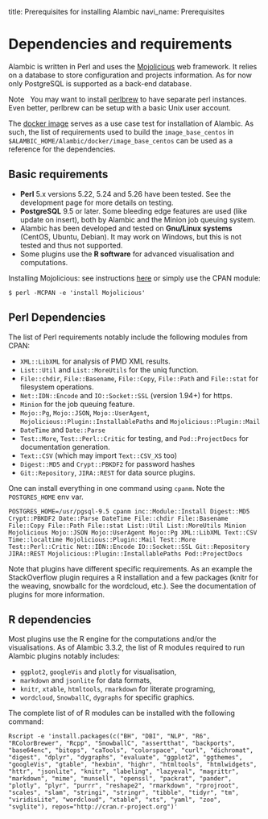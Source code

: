 title: Prerequisites for installing Alambic
navi_name: Prerequisites


# Dependencies and requirements

Alambic is written in Perl and uses the [Mojolicious](https://mojolicio.us) web framework. It relies on a database to store configuration and projects information. As for now only PostgreSQL is supported as a back-end database.

<span class="label label-info">Note</span> &nbsp; You may want to install [perlbrew](http://perlbrew.pl/) to have separate perl instances. Even better, perlbrew can be setup with a basic Unix user account.

The [docker image](/Setup/Docker) serves as a use case test for installation of Alambic. As such, the list of requirements used to build the `image_base_centos` in `$ALAMBIC_HOME/Alambic/docker/image_base_centos` can be used as a reference for the dependencies.

## Basic requirements

* **Perl** 5.x versions 5.22, 5.24 and 5.26 have been tested. See the development page for more details on testing.
* **PostgreSQL** 9.5 or later. Some bleeding edge features are used (like update on insert), both by Alambic and the Minion job queuing system.
* Alambic has been developed and tested on **Gnu/Linux systems** (CentOS, Ubuntu, Debian). It may work on Windows, but this is not tested and thus not supported.
* Some plugins use the **R software** for advanced visualisation and computations.

Installing Mojolicious: see instructions [here](https://github.com/kraih/mojo/wiki/Installation) or simply use the CPAN module:

    $ perl -MCPAN -e 'install Mojolicious'

## Perl Dependencies

The list of Perl requirements notably include the following modules from CPAN:

* `XML::LibXML` for analysis of PMD XML results.
* `List::Util` and `List::MoreUtils` for the uniq function.
* `File::chdir`, `File::Basename`, `File::Copy`, `File::Path` and `File::stat` for filesystem operations.
* `Net::IDN::Encode` and `IO::Socket::SSL` (version 1.94+) for https.
* `Minion` for the job queuing feature.
* `Mojo::Pg`, `Mojo::JSON`, `Mojo::UserAgent`, `Mojolicious::Plugin::InstallablePaths` and `Mojolicious::Plugin::Mail`
* `DateTime` and `Date::Parse`
* `Test::More`, `Test::Perl::Critic` for testing, and `Pod::ProjectDocs` for documentation generation.
* `Text::CSV` (which may import `Text::CSV_XS` too)
* `Digest::MD5` and `Crypt::PBKDF2` for password hashes
* `Git::Repository`, `JIRA::REST` for data source plugins.

One can install everything in one command using `cpanm`. Note the `POSTGRES_HOME` env var.

```
POSTGRES_HOME=/usr/pgsql-9.5 cpanm inc::Module::Install Digest::MD5 Crypt::PBKDF2 Date::Parse DateTime File::chdir File::Basename File::Copy File::Path File::stat List::Util List::MoreUtils Minion Mojolicious Mojo::JSON Mojo::UserAgent Mojo::Pg XML::LibXML Text::CSV Time::localtime Mojolicious::Plugin::Mail Test::More Test::Perl::Critic Net::IDN::Encode IO::Socket::SSL Git::Repository JIRA::REST Mojolicious::Plugin::InstallablePaths Pod::ProjectDocs
```

Note that plugins have different specific requirements. As an example the StackOverflow plugin requires a R installation and a few packages (knitr for the weaving, snowballc for the wordcloud, etc.). See the documentation of plugins for more information.

## R dependencies

Most plugins use the R engine for the computations and/or the visualisations. As of Alambic 3.3.2, the list of R modules required to run Alambic plugins notably includes:

* `ggplot2`, `googleVis` and `plotly` for visualisation,
* `markdown` and `jsonlite` for data formats,
* `knitr`, `xtable`, `htmltools`, `rmarkdown` for literate programing,
* `wordcloud`, `SnowballC`, `dygraphs` for specific graphics.

The complete list of of R modules can be installed with the following command:

```
Rscript -e 'install.packages(c("BH", "DBI", "NLP", "R6", "RColorBrewer", "Rcpp", "SnowballC", "assertthat", "backports", "base64enc", "bitops", "caTools", "colorspace", "curl", "dichromat", "digest", "dplyr", "dygraphs", "evaluate", "ggplot2", "ggthemes", "googleVis", "gtable", "hexbin", "highr", "htmltools", "htmlwidgets", "httr", "jsonlite", "knitr", "labeling", "lazyeval", "magrittr", "markdown", "mime", "munsell", "openssl", "packrat", "pander", "plotly", "plyr", "purrr", "reshape2", "rmarkdown", "rprojroot", "scales", "slam", "stringi", "stringr", "tibble", "tidyr", "tm", "viridisLite", "wordcloud", "xtable", "xts", "yaml", "zoo", "svglite"), repos="http://cran.r-project.org")'
```
